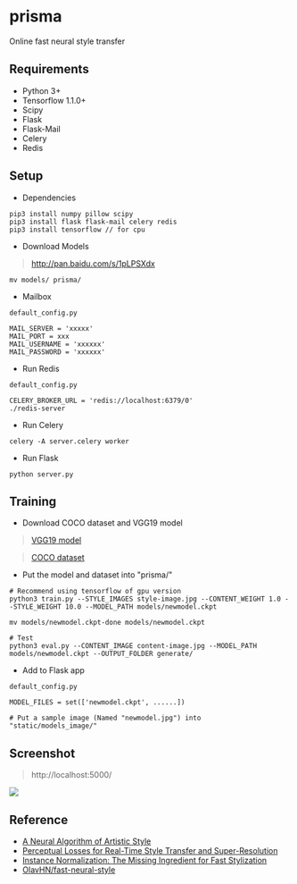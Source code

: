 # prisma

Online fast neural style transfer

## Requirements

- Python 3+
- Tensorflow 1.1.0+
- Scipy
- Flask
- Flask-Mail
- Celery
- Redis

## Setup
- Dependencies
```
pip3 install numpy pillow scipy
pip3 install flask flask-mail celery redis
pip3 install tensorflow // for cpu
```
- Download Models
>http://pan.baidu.com/s/1pLPSXdx

```
mv models/ prisma/
```

- Mailbox
```
default_config.py

MAIL_SERVER = 'xxxxx'
MAIL_PORT = xxx
MAIL_USERNAME = 'xxxxxx'
MAIL_PASSWORD = 'xxxxxx'
```

- Run Redis
```
default_config.py

CELERY_BROKER_URL = 'redis://localhost:6379/0'
./redis-server
```

- Run Celery
```
celery -A server.celery worker
```

- Run Flask
```
python server.py
```

## Training
- Download COCO dataset and VGG19 model
>[VGG19 model](http://www.vlfeat.org/matconvnet/models/beta16/imagenet-vgg-verydeep-19.mat)

>[COCO dataset](http://msvocds.blob.core.windows.net/coco2014/train2014.zip)

- Put the model and dataset into "prisma/"

```
# Recommend using tensorflow of gpu version
python3 train.py --STYLE_IMAGES style-image.jpg --CONTENT_WEIGHT 1.0 --STYLE_WEIGHT 10.0 --MODEL_PATH models/newmodel.ckpt

mv models/newmodel.ckpt-done models/newmodel.ckpt

# Test
python3 eval.py --CONTENT_IMAGE content-image.jpg --MODEL_PATH models/newmodel.ckpt --OUTPUT_FOLDER generate/
```

- Add to Flask app
```
default_config.py

MODEL_FILES = set(['newmodel.ckpt', ......])

# Put a sample image (Named "newmodel.jpg") into "static/models_image/"
```

## Screenshot
>http://localhost:5000/

![](https://github.com/hijkzzz/image-style-transfer/blob/master/screenshot.jpeg?raw=true)

## Reference
- [A Neural Algorithm of Artistic Style](https://arxiv.org/abs/1508.06576)
- [Perceptual Losses for Real-Time Style Transfer and Super-Resolution](https://arxiv.org/abs/1603.08155)
- [Instance Normalization: The Missing Ingredient for Fast Stylization](https://arxiv.org/abs/1607.08022)
- [OlavHN/fast-neural-style](https://github.com/OlavHN/fast-neural-style)
